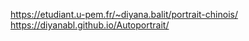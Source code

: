 https://etudiant.u-pem.fr/~diyana.balit/portrait-chinois/
https://diyanabl.github.io/Autoportrait/ 
